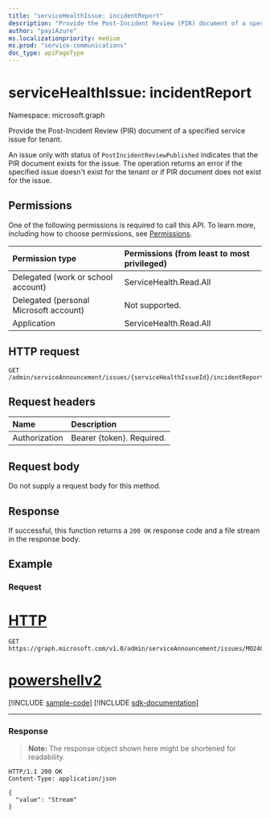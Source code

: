 ```yaml
---
title: "serviceHealthIssue: incidentReport"
description: "Provide the Post-Incident Review (PIR) document of a specified service issue for tenant."
author: "payiAzure"
ms.localizationpriority: medium
ms.prod: "service-communications"
doc_type: apiPageType
---
```


# serviceHealthIssue: incidentReport
Namespace: microsoft.graph

Provide the Post-Incident Review (PIR) document of a specified service issue for tenant. 

An issue only with status of `PostIncidentReviewPublished` indicates that the PIR document exists for the issue. The operation returns an error if the specified issue doesn't exist for the tenant or if PIR document does not exist for the issue.

## Permissions
One of the following permissions is required to call this API. To learn more, including how to choose permissions, see [Permissions](/graph/permissions-reference).

|Permission type|Permissions (from least to most privileged)|
|:---|:---|
|Delegated (work or school account)|ServiceHealth.Read.All|
|Delegated (personal Microsoft account)|Not supported.|
|Application|ServiceHealth.Read.All|

## HTTP request

<!-- {
  "blockType": "ignored"
}
-->
``` http
GET /admin/serviceAnnouncement/issues/{serviceHealthIssueId}/incidentReport
```

## Request headers
|Name|Description|
|:---|:---|
|Authorization|Bearer {token}. Required.|

## Request body
Do not supply a request body for this method.

## Response

If successful, this function returns a `200 OK` response code and a file stream in the response body.

## Example

### Request


# [HTTP](#tab/http)
<!-- {
  "blockType": "request",
  "sampleKeys": ["MO248163"],
  "name": "servicehealthissue_incidentreport"
}
-->
``` http
GET https://graph.microsoft.com/v1.0/admin/serviceAnnouncement/issues/MO248163/incidentReport
```

# [powershellv2](#tab/powershellv2)
[!INCLUDE [sample-code](../includes/snippets/powershellv2/servicehealthissue-incidentreport-powershellv2-snippets.md)]
[!INCLUDE [sdk-documentation](../includes/snippets/snippets-sdk-documentation-link.md)]

---


### Response
>**Note:** The response object shown here might be shortened for readability.
<!-- {
  "blockType": "response",
  "truncated": true,
  "@odata.type": "Edm.Stream"
}
-->
``` http
HTTP/1.1 200 OK
Content-Type: application/json

{
  "value": "Stream"
}
```

